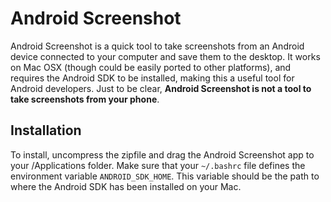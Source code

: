 Android Screenshot
==================

Android Screenshot is a quick tool to take screenshots from an Android device
connected to your computer and save them to the desktop. It works on Mac OSX
(though could be easily ported to other platforms), and requires the Android
SDK to be installed, making this a useful tool for Android developers. Just to
be clear, **Android Screenshot is not a tool to take screenshots from your
phone**.


Installation
------------

To install, uncompress the zipfile and drag the Android Screenshot app to your
/Applications folder. Make sure that your `~/.bashrc` file defines the
environment variable `ANDROID_SDK_HOME`. This variable should be the path to
where the Android SDK has been installed on your Mac.

